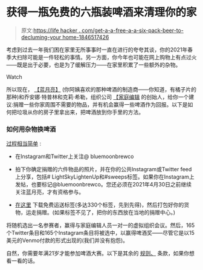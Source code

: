 # 获得一瓶免费的六瓶装啤酒来清理你的家

> 原文:[https://life hacker . com/get-a-a-free-a-a-six-pack-beer-to-decluming-your home-1846517426](https://lifehacker.com/get-a-free-six-pack-of-beer-for-decluttering-your-home-1846517426)

考虑到过去一年我们困在家里无所事事时一直在进行的夸夸其谈，你的2021年春季大扫除可能是一件轻松的事情。另一方面，你今年也可能在网上购物上有点过火——既是出于必要，也是为了缓解压力——在家里积累了一些额外的杂物。

Watch

所以现在， [【蓝月亮】](https://www.prnewswire.com/news-releases/blue-moon-lightsky-and-the-home-edit-encourage-you-to-lighten-up-your-space-in-2021-301242454.html) (你阿姨喜欢的那种啤酒的制造商——你知道，有橘子片的那种)和乔安娜·特普林和克莉·希勒，组织公司 [【家庭编辑](https://www.thehomeedit.com/) 的创始人，给你一个建议:捐赠一些你家周围不需要的物品，并有机会赢得一些啤酒作为回报。以下是如何把垃圾从你的房子里拿出来，把啤酒放到你手里的方法。

### 如何用杂物换啤酒

[过程相当简单](https://digitalbeerpromo.com/lightskylightenup/) :

*   在Instagram和Twitter上关注@ bluemoonbrewco
*   拍下你确定捐赠的六件物品的照片，并在你的公共Instagram或Twitter feed上分享，包括# LightSkyLightenUp和#sweeps标签。如果你在Instagram上发帖，也要标记@bluemoonbrewco。您还必须在2021年4月30日之前继续关注蓝月亮，才有资格参与。

*   [在这里](https://c212.net/c/link/?t=0&l=en&o=3089487-1&h=2798793562&u=https%3A%2F%2Fwww.bluemoonbrewingcompany.com%2Fen-US%2Fgivebackbox&a=https%3A%2F%2Fwww.bluemoonbrewingcompany.com%2Fen-US%2Fgivebackbox) 下载免费运送标签(多达330个标签，先到先得)，然后打包好你的货物，运走捐赠。(如果标签不见了，把你的东西放在当地的捐赠中心。)

将随机选出一名参赛者，赢得与家庭编辑人员一对一的虚拟组织会议。然后，165个Twitter条目和165个Instagram条目将被选中，以赢得啤酒奖——尽管它是以15美元的Venmo付款的形式出现的(我们并没有抱怨)。

自然，你需要年满21岁才能参加啤酒大赛。以下是其余的 [规则、](https://www.promorules.com/PL014933?avtoken=eyJpYXQiOjE2MTYyMDA5NDIsImV4cCI6MTYxNjI4NzM0MiwiZGF0YSI6eyJpcCI6Ijc0LjIwNi4xMDMuMjM2IiwidXJsIjoiaHR0cDpcL1wvd3d3LnByb21vcnVsZXMuY29tIn19.pU4MKrBuMZWCocKD8b_w1AvTg2oKzN4O1lgbQ8C4LUE) 条款，如果你想看一看的话。